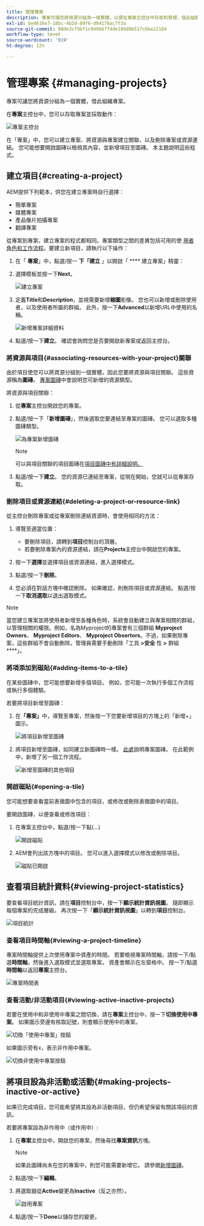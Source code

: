 ```yaml
---
title: 管理專案
description: 專案可讓您將資源分組為一個實體，以便在專案主控台中存取和管理，借此組織專案
exl-id: be4616e7-18bc-4b2d-89f6-d04178ac7f3a
source-git-commit: 90de3cf9bf1c949667f4de109d0b517c6be22184
workflow-type: tm+mt
source-wordcount: '919'
ht-degree: 12%

---
```


# 管理專案 {#managing-projects}

專案可讓您將資源分組為一個實體，借此組織專案。

在&#x200B;**專案**&#x200B;主控台中，您可以存取專案並採取動作：

![專案主控台](/help/sites-cloud/authoring/assets/projects-console-detail.png)

在「專案」中，您可以建立專案、將資源與專案建立關聯，以及刪除專案或資源連結。 您可能想要開啟圖磚以檢視其內容，並新增項目至圖磚。 本主題說明這些程式。

## 建立項目{#creating-a-project}

AEM提供下列範本，供您在建立專案時自行選擇：

* 簡單專案
* 媒體專案
* 產品像片拍攝專案
* 翻譯專案

從專案到專案，建立專案的程式都相同。專案類型之間的差異包括可用的使 [用者角色](/help/sites-cloud/authoring/projects/overview.md)[和工作流程](/help/sites-cloud/authoring/projects/workflows.md)。要建立新項目，請執行以下操作：

1. 在「 **專案**」中，點選/按一 **下「建立** 」以開啟「 **** 建立專案」精靈：
1. 選擇模板並按一下&#x200B;**Next**。

   ![建立專案](/help/sites-cloud/authoring/assets/projects-create.png)

1. 定義&#x200B;**Title**&#x200B;和&#x200B;**Description**，並視需要新增&#x200B;**縮圖**&#x200B;影像。 您也可以新增或刪除使用者，以及使用者所屬的群組。 此外，按一下&#x200B;**Advanced**&#x200B;以新增URL中使用的名稱。

   ![新增專案詳細資料](/help/sites-cloud/authoring/assets/projects-title.png)

1. 點選/按一下&#x200B;**建立**。 確認會詢問您是否要開啟新專案或返回主控台。

### 將資源與項目{#associating-resources-with-your-project}關聯

由於項目使您可以將資源分組到一個實體，因此您要將資源與項目關聯。 這些資源稱為&#x200B;**圖磚**。 [專案圖磚](/help/sites-cloud/authoring/projects/overview.md#project-tiles)中會說明您可新增的資源類型。

將資源與項目關聯：

1. 從&#x200B;**專案**&#x200B;主控台開啟您的專案。
1. 點選/按一下「**新增圖磚**」，然後選取您要連結至專案的圖磚。 您可以選取多種圖磚類型。

   ![為專案新增圖磚](/help/sites-cloud/authoring/assets/projects-add-tile.png)

   >[!NOTE]
   >
   >可以與項目關聯的項目圖磚在[項目圖磚中有詳細說明。](/help/sites-cloud/authoring/projects/overview.md#project-tiles)

1. 點選/按一下&#x200B;**建立**。 您的資源已連結至專案，從現在開始，您就可以從專案存取。

### 刪除項目或資源連結{#deleting-a-project-or-resource-link}

從主控台刪除專案或從專案刪除連結資源時，會使用相同的方法：

1. 導覽至適當位置：

   * 要刪除項目，請轉到&#x200B;**項目**&#x200B;控制台的頂層。
   * 若要刪除專案內的資源連結，請在&#x200B;**Projects**&#x200B;主控台中開啟您的專案。

1. 按一下&#x200B;**選擇**&#x200B;並選擇項目或資源連結，進入選擇模式。
1. 點選/按一下&#x200B;**刪除**。

1. 您必須在對話方塊中確認刪除。 如果確認，則刪除項目或資源連結。 點選/按一下&#x200B;**取消選取**&#x200B;以退出選取模式。

>[!NOTE]
>
>當您建立專案並將使用者新增至各種角色時，系統會自動建立與專案相關的群組，以管理相關的權限。例如，名為Myproject的專案會有三個群組 **Myproject Owners**、 **Myproject Editors**、 **Myproject Obsertors**。不過，如果刪除專案，這些群組不會自動刪除。管理員需要手動刪除「工具 **>安全** 性 **>** 群組 ****」。

### 將項添加到磁貼{#adding-items-to-a-tile}

在某些圖磚中，您可能想要新增多個項目。 例如，您可能一次執行多個工作流程或執行多個體驗。

若要將項目新增至圖磚：

1. 在&#x200B;**「專案」**&#x200B;中，導覽至專案，然後按一下您要新增項目的方塊上的「新增+」圖示。

   ![將項目新增至圖磚](/help/sites-cloud/authoring/assets/projects-workflows-1.png)

1. 將項目新增至圖磚，如同建立新圖磚時一樣。 [此處](/help/sites-cloud/authoring/projects/overview.md#project-tiles)說明專案圖磚。 在此範例中，新增了另一個工作流程。

   ![新增至圖磚的其他項目](/help/sites-cloud/authoring/assets/projects-workflows-2.png)

### 開啟磁貼{#opening-a-tile}

您可能想要查看當前表徵圖中包含的項目，或修改或刪除表徵圖中的項目。

要開啟圖磚，以便查看或修改項目：

1. 在專案主控台中，點選/按一下點(...)

   ![開啟磁貼](/help/sites-cloud/authoring/assets/projects-open-tile.png)

1. AEM會列出該方塊中的項目。 您可以進入選擇模式以修改或刪除項目。

   ![磁貼已開啟](/help/sites-cloud/authoring/assets/projects-opened-tile.png)

## 查看項目統計資料{#viewing-project-statistics}

要查看項目統計資訊，請在&#x200B;**項目**&#x200B;控制台中，按一下&#x200B;**顯示統計資訊視圖**。 隨即顯示每個專案的完成層級。 再次按一下「**顯示統計資訊視圖**」以轉到&#x200B;**項目**&#x200B;控制台。

![項目統計](/help/sites-cloud/authoring/assets/projects-stats.png)

### 查看項目時間軸{#viewing-a-project-timeline}

專案時間軸提供上次使用專案中資產的時間。 若要檢視專案時間軸，請按一下/點選&#x200B;**時間軸**，然後進入選取模式並選取專案。 資產會顯示在左窗格中。 按一下/點選&#x200B;**時間軸**&#x200B;以返回&#x200B;**專案**&#x200B;主控台。

![專案時間表](/help/sites-cloud/authoring/assets/projects-timeline.png)

### 查看活動/非活動項目{#viewing-active-inactive-projects}

若要在使用中和非使用中專案之間切換，請在&#x200B;**專案**&#x200B;主控台中，按一下&#x200B;**切換使用中專案**。 如果圖示旁邊有核取記號，則會顯示使用中的專案。

![切換「使用中專案」按鈕](/help/sites-cloud/authoring/assets/projects-active.png)

如果圖示旁有x，表示非作用中專案。

![切換非使用中專案按鈕](/help/sites-cloud/authoring/assets/projects-inactive.png)

## 將項目設為非活動或活動{#making-projects-inactive-or-active}

如果已完成項目，您可能希望將其設為非活動項目，但仍希望保留有關該項目的資訊。

若要將專案設為非作用中（或作用中）:

1. 在&#x200B;**專案**&#x200B;主控台中，開啟您的專案，然後尋找&#x200B;**專案資訊**&#x200B;方塊。

   >[!NOTE]
   如果此圖磚尚未在您的專案中，則您可能需要新增它。 請參閱[新增圖磚](#adding-items-to-a-tile)。

1. 點選/按一下&#x200B;**編輯**。
1. 將選取器從&#x200B;**Active**&#x200B;變更為&#x200B;**Inactive**（反之亦然）。

   ![啟用專案](/help/sites-cloud/authoring/assets/projects-activate.png)

1. 點選/按一下&#x200B;**Done**&#x200B;以儲存您的變更。
